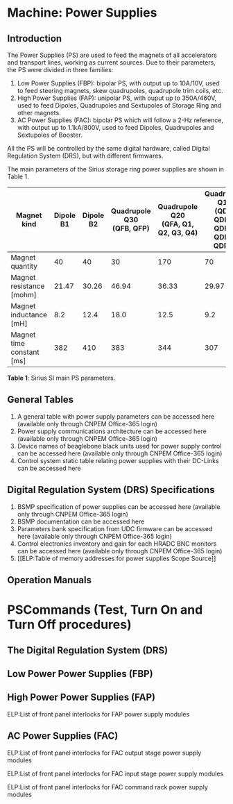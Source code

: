 # Machine: Power Supplies

## Introduction
The Power Supplies (PS) are used to feed the magnets of all accelerators and transport lines, working as current sources. Due to their parameters, the PS were divided in three families:

1. Low Power Supplies (FBP): bipolar PS, with output up to 10A/10V, used to feed steering magnets, skew quadrupoles, quadrupole trim coils, etc.
2. High Power Supplies (FAP): unipolar PS, with ouput up to 350A/460V, used to feed Dipoles, Quadrupoles and Sextupoles of Storage Ring and other magnets.
3. AC Power Supplies (FAC): bipolar PS which will follow a 2-Hz reference, with output up to 1.1kA/800V, used to feed Dipoles, Quadrupoles and Sextupoles of Booster.

All the PS will be controlled by the same digital hardware, called Digital Regulation System (DRS), but with different firmwares.

The main parameters of the Sirius storage ring power supplies are shown in Table 1.

|Magnet kind | Dipole B1| Dipole B2 | Quadrupole Q30 <br />(QFB, QFP) | Quadrupole Q20 <br />(QFA, Q1, Q2, Q3, Q4) | Quadrupole Q14 <br />(QDA, QDB1, QDB2, QDP1, QDP2) | Sextupoles |
| --- | --- | --- | --- | --- | --- | --- |
|Magnet quantity | 40 | 40 | 30 | 170 | 70 | 280 |
|Magnet resistance [mohm] | 21.47 | 30.26 | 46.94 | 36.33 | 29.97 | 35.22 |
|Magnet inductance [mH] | 8.2 | 12.4 | 18.0 | 12.5 | 9.2 | 4.6 |
|Magnet time constant [ms] | 382 | 410 | 383 | 344 | 307 | 131  |

**Table 1**: Sirius SI main PS parameters.

## General Tables

1. A general table with power supply parameters can be accessed here (available only through CNPEM Office-365 login)
2. Power supply communications architecture can be accessed here (available only through CNPEM Office-365 login)
3. Device names of beaglebone black units used for power supply control can be accessed here (available only through CNPEM Office-365 login)
4. Control system static table relating power supplies with their DC-Links can be accessed here

## Digital Regulation System (DRS) Specifications
1. BSMP specification of power supplies can be accessed here (available only through CNPEM Office-365 login)
2. BSMP documentation can be accessed here
3. Parameters bank specification from UDC firmware can be accessed here (available only through CNPEM Office-365 login)
4. Control electronics inventory and gain for each HRADC BNC monitors can be accessed here (available only through CNPEM Office-365 login)
5. [[ELP:Table of memory addresses for power supplies Scope Source]] 
## Operation Manuals

# PSCommands (Test, Turn On and Turn Off procedures)

## The Digital Regulation System (DRS)

## Low Power Power Supplies (FBP)

##  High Power Power Supplies (FAP)
ELP:List of front panel interlocks for FAP power supply modules

## AC Power Supplies (FAC)
ELP:List of front panel interlocks for FAC output stage power supply modules

ELP:List of front panel interlocks for FAC input stage power supply modules

ELP:List of front panel interlocks for FAC command rack power supply modules